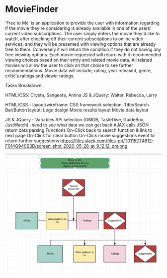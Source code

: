 # MovieFinder
'Free to Me' is an application to provide the user with information regarding if the movie they're considering is already available in one of the users' current video subscriptions. The user simply enters the movie they'd like to watch, after checking off their current subscriptions to online video services, and they will be presented with viewing options that are already free to them. Conversely it will return the condition if they do not having any free viewing options. Each movie requested will return with it recommended viewing choices based on their entry and related movie data. All related movies will allow the user to click on that choice to see further recommendations. Movie data will include; rating, year released, genre, critic's ratings and viewer ratings.

Tasks Breakdown:

HTML/CSS: Crysta, Sangeeta, Amina
JS & JQuery: Walter, Rebecca, Larry

HTML/CSS - 
  layout/wireframe:
  CSS framework selection:
  Title/Search Bar/Button layout:
  Logo design
  Movie results layout
  Movie data layout
  
  
JS & JQuery - 
  Variables
  API selection (OMDB, TasteDive, GuideBox, JustWatch)
    -need to see what data we can get back
  AJAX calls
  JSON return data parsing
  Functions
  On-Click back to search function & link to next page
  On-Click for clear button
  On-Click movie suggestions event to return further suggestions
  https://files.slack.com/files-pri/T0115DT4612-F014G940S3D/screen_shot_2020-05-28_at_9.12.12_pm.png
  
  
  
![Userflowdiagram.png](https://github.com/CrystaJeffcoat/MovieFinder/blob/master/assets/Userflowdiagram.png)
















